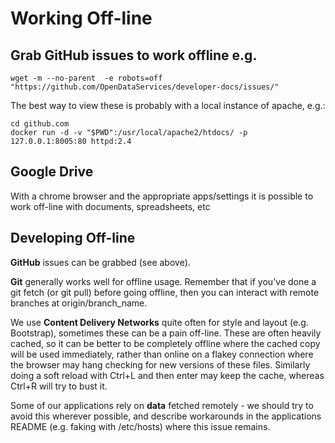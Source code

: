 # Working Off-line

## Grab GitHub issues to work offline e.g.

```
wget -m --no-parent  -e robots=off "https://github.com/OpenDataServices/developer-docs/issues/"
```

The best way to view these is probably with a local instance of apache, e.g.:
```
cd github.com
docker run -d -v "$PWD":/usr/local/apache2/htdocs/ -p 127.0.0.1:8005:80 httpd:2.4
```

## Google Drive

With a chrome browser and the appropriate apps/settings it is possible 
to work off-line with documents, spreadsheets, etc

## Developing Off-line

**GitHub** issues can be grabbed (see above).

**Git** generally works well for offline usage. Remember that if you've done a git fetch (or git pull) before going offline, then you can interact with remote branches at origin/branch_name.

We use **Content Delivery Networks** quite often for style and layout (e.g.
Bootstrap), sometimes these can be a pain off-line. These are often heavily cached, so it can be better to be completely offline where the cached copy will be used immediately, rather than online on a flakey connection where the browser may hang checking for new versions of these files. Similarly doing a soft reload with Ctrl+L and then enter may keep the cache, whereas Ctrl+R will try to bust it.

Some of our applications rely on **data** fetched remotely - we should try to avoid this wherever possible, and describe workarounds in the applications README (e.g. faking with /etc/hosts) where this issue remains.
